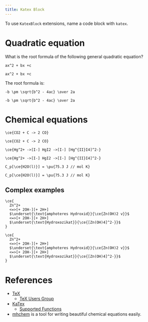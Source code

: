 ```yaml
---
title: Katex Block
---
```


To use `KatexBlock` extensions, name a code block with `katex`.

# Quadratic equation

What is the root formula of the following general quadratic equation?

``` katex
ax^2 + bx +c
```

``` plaintext
ax^2 + bx +c
```

The root formula is:

``` katex
-b \pm \sqrt{b^2 - 4ac} \over 2a
```

``` plaintext
-b \pm \sqrt{b^2 - 4ac} \over 2a
```

# Chemical equations

``` katex
\ce{CO2 + C -> 2 CO}
```

``` plaintext
\ce{CO2 + C -> 2 CO}
```

``` katex
\ce{Hg^2+ ->[I-] HgI2 ->[I-] [Hg^{II}I4]^2-}
```

``` plaintext
\ce{Hg^2+ ->[I-] HgI2 ->[I-] [Hg^{II}I4]^2-}
```

``` katex
C_p[\ce{H2O(l)}] = \pu{75.3 J // mol K}
```

``` plaintext
C_p[\ce{H2O(l)}] = \pu{75.3 J // mol K}
```

## Complex examples


``` katex
\ce{
  Zn^2+
  <=>[+ 2OH-][+ 2H+]
  $\underset{\text{amphoteres Hydroxid}}{\ce{Zn(OH)2 v}}$
  <=>[+ 2OH-][+ 2H+]
  $\underset{\text{Hydroxozikat}}{\ce{[Zn(OH)4]^2-}}$
}
```

``` plaintext
\ce{
  Zn^2+
  <=>[+ 2OH-][+ 2H+]
  $\underset{\text{amphoteres Hydroxid}}{\ce{Zn(OH)2 v}}$
  <=>[+ 2OH-][+ 2H+]
  $\underset{\text{Hydroxozikat}}{\ce{[Zn(OH)4]^2-}}$
}
```

# References

- [TeX](https://en.wikipedia.org/wiki/TeX)
  - [TeX Users Group](https://tug.org/index.html)
- [KaTex](https://katex.org)
  - [Supported Functions](https://katex.org/docs/supported.html)
- [mhchem](https://mhchem.github.io/MathJax-mhchem) is a tool for writing beautiful chemical equations easily.
